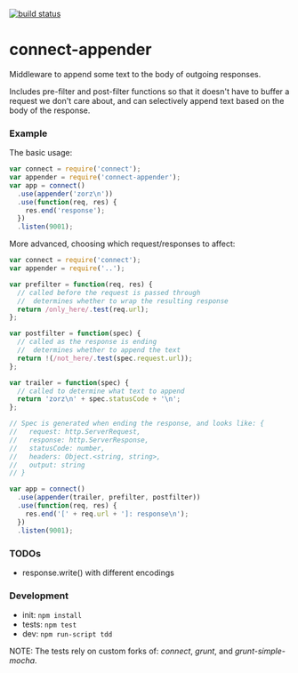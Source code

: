 [![build status](https://secure.travis-ci.org/gregrperkins/connect-appender.png)](http://travis-ci.org/gregrperkins/connect-appender)

# connect-appender

Middleware to append some text to the body of outgoing responses.

Includes pre-filter and post-filter functions
so that it doesn't have to buffer a request we don't care about,
and can selectively append text
based on the body of the response.

### Example

The basic usage:

```javascript
var connect = require('connect');
var appender = require('connect-appender');
var app = connect()
  .use(appender('zorz\n'))
  .use(function(req, res) {
    res.end('response');
  })
  .listen(9001);
```

More advanced, choosing which request/responses to affect:

```javascript
var connect = require('connect');
var appender = require('..');

var prefilter = function(req, res) {
  // called before the request is passed through
  //  determines whether to wrap the resulting response
  return /only_here/.test(req.url);
};

var postfilter = function(spec) {
  // called as the response is ending
  //  determines whether to append the text
  return !(/not_here/.test(spec.request.url));
};

var trailer = function(spec) {
  // called to determine what text to append
  return 'zorz\n' + spec.statusCode + '\n';
};

// Spec is generated when ending the response, and looks like: {
//   request: http.ServerRequest,
//   response: http.ServerResponse,
//   statusCode: number,
//   headers: Object.<string, string>,
//   output: string
// }

var app = connect()
  .use(appender(trailer, prefilter, postfilter))
  .use(function(req, res) {
    res.end('[' + req.url + ']: response\n');
  })
  .listen(9001);
```

### TODOs

* response.write() with different encodings

### Development

* init: ``npm install``
* tests: ``npm test``
* dev: ``npm run-script tdd``

NOTE: The tests rely on custom forks of: *connect*, *grunt*, and *grunt-simple-mocha*.
